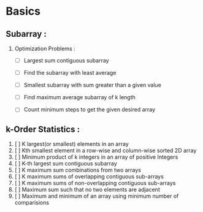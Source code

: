 # Basics

## Subarray :
1. Optimization Problems :
    - [ ] Largest sum contiguous subarray
    - [ ] Find the subarray with least average
    - [ ] Smallest subarray with sum greater than a given value
    - [ ] Find maximum average subarray of k length
    - [ ] Count minimum steps to get the given desired array


## k-Order Statistics :
1. [ ] K largest(or smallest) elements in an array 
2. [ ] Kth smallest element in a row-wise and column-wise sorted 2D array
3. [ ] Minimum product of k integers in an array of positive Integers
4. [ ] K-th largest sum contiguous subarray
5. [ ] K maximum sum combinations from two arrays
6. [ ] K maximum sums of overlapping contiguous sub-arrays
7. [ ] K maximum sums of non-overlapping contiguous sub-arrays
8. [ ] Maximum sum such that no two elements are adjacent
9. [ ] Maximum and minimum of an array using minimum number of comparisions

